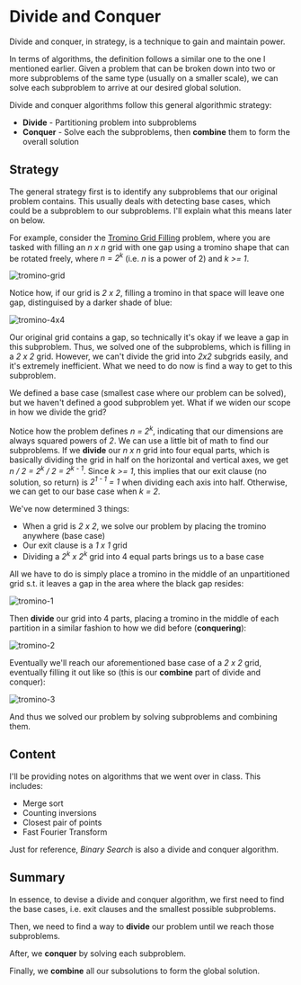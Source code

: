 # Divide and Conquer
Divide and conquer, in strategy, is a technique to gain and maintain power.

In terms of algorithms, the definition follows a similar one to the one I mentioned earlier. Given a problem that can be broken down into two or more subproblems of the same type (usually on a smaller scale), we can solve each subproblem to arrive at our desired global solution.

Divide and conquer algorithms follow this general algorithmic strategy:
* **Divide** - Partitioning problem into subproblems
* **Conquer** - Solve each the subproblems, then **combine** them to form the overall solution

## Strategy
The general strategy first is to identify any subproblems that our original problem contains. This usually deals with detecting base cases, which could be a subproblem to our subproblems. I'll explain what this means later on below.

For example, consider the [Tromino Grid Filling](https://www.geeksforgeeks.org/tiling-problem-using-divide-and-conquer-algorithm/) problem, where you are tasked with filling an *n x n* grid with one gap using a tromino shape that can be rotated freely, where *n = 2<sup>k</sup>* (i.e. *n* is a power of 2) and *k >= 1*.

![tromino-grid](https://i.imgur.com/dn1QSWG.png)

Notice how, if our grid is *2 x 2*, filling a tromino in that space will leave one gap, distinguised by a darker shade of blue:

![tromino-4x4](https://i.imgur.com/UMI0eSj.png)

Our original grid contains a gap, so technically it's okay if we leave a gap in this subproblem. Thus, we solved one of the subproblems, which is filling in a *2 x 2* grid. However, we can't divide the grid into *2x2* subgrids easily, and it's extremely inefficient. What we need to do now is find a way to get to this subproblem.

We defined a base case (smallest case where our problem can be solved), but we haven't defined a good subproblem yet. What if we widen our scope in how we divide the grid?

Notice how the problem defines *n = 2<sup>k</sup>*, indicating that our dimensions are always squared powers of *2*. We can use a little bit of math to find our subproblems. If we **divide** our *n x n* grid into four equal parts, which is basically dividing the grid in half on the horizontal and vertical axes, we get *n / 2 = 2<sup>k</sup> / 2 = 2<sup>k - 1</sup>*. Since *k >= 1*, this implies that our exit clause (no solution, so return) is *2<sup>1 - 1</sup> = 1* when dividing each axis into half. Otherwise, we can get to our base case when *k = 2*.

We've now determined 3 things:
* When a grid is *2 x 2*, we solve our problem by placing the tromino anywhere (base case)
* Our exit clause is a *1 x 1* grid
* Dividing a *2<sup>k</sup> x 2<sup>k</sup>* grid into 4 equal parts brings us to a base case

All we have to do is simply place a tromino in the middle of an unpartitioned grid s.t. it leaves a gap in the area where the black gap resides:

![tromino-1](https://i.imgur.com/p7zDNGR.png)

Then **divide** our grid into 4 parts, placing a tromino in the middle of each partition in a similar fashion to how we did before (**conquering**):

![tromino-2](https://i.imgur.com/2tL6iAF.png)

Eventually we'll reach our aforementioned base case of a *2 x 2* grid, eventually filling it out like so (this is our **combine** part of divide and conquer):

![tromino-3](https://i.imgur.com/4kRP195.png)

And thus we solved our problem by solving subproblems and combining them.

## Content
I'll be providing notes on algorithms that we went over in class. This includes:
* Merge sort
* Counting inversions
* Closest pair of points
* Fast Fourier Transform

Just for reference, *Binary Search* is also a divide and conquer algorithm.

## Summary
In essence, to devise a divide and conquer algorithm, we first need to find the base cases, i.e. exit clauses and the smallest possible subproblems.

Then, we need to find a way to **divide** our problem until we reach those subproblems.

After, we **conquer** by solving each subproblem.

Finally, we **combine** all our subsolutions to form the global solution.